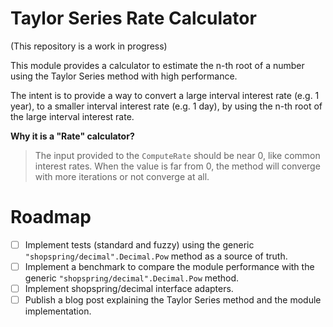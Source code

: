 # Taylor Series Rate Calculator

(This repository is a work in progress)

This module provides a calculator to estimate the n-th root of a number using the Taylor Series method with high performance.

The intent is to provide a way to convert a large interval interest rate (e.g. 1 year), to a smaller interval interest rate (e.g. 1 day), by using the n-th root of the large interval interest rate.

**Why it is a "Rate" calculator?**
> The input provided to the `ComputeRate` should be near 0, like common interest rates. When the value is far from 0, the method will converge with more iterations or not converge at all.

# Roadmap
- [ ] Implement tests (standard and fuzzy) using the generic `"shopspring/decimal".Decimal.Pow` method as a source of truth.
- [ ] Implement a benchmark to compare the module performance with the generic `"shopspring/decimal".Decimal.Pow` method.
- [ ] Implement shopspring/decimal interface adapters.
- [ ] Publish a blog post explaining the Taylor Series method and the module implementation.
